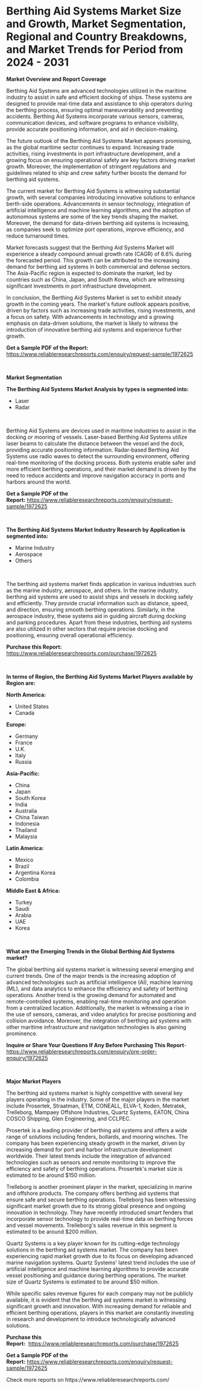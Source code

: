 <p><h1>Berthing Aid Systems Market Size and Growth, Market Segmentation, Regional and Country Breakdowns, and Market Trends for Period from 2024 -  2031</h1></p><p><strong>Market Overview and Report Coverage</strong></p>
<p><p>Berthing Aid Systems are advanced technologies utilized in the maritime industry to assist in safe and efficient docking of ships. These systems are designed to provide real-time data and assistance to ship operators during the berthing process, ensuring optimal maneuverability and preventing accidents. Berthing Aid Systems incorporate various sensors, cameras, communication devices, and software programs to enhance visibility, provide accurate positioning information, and aid in decision-making.</p><p>The future outlook of the Berthing Aid Systems Market appears promising, as the global maritime sector continues to expand. Increasing trade activities, rising investments in port infrastructure development, and a growing focus on ensuring operational safety are key factors driving market growth. Moreover, the implementation of stringent regulations and guidelines related to ship and crew safety further boosts the demand for berthing aid systems.</p><p>The current market for Berthing Aid Systems is witnessing substantial growth, with several companies introducing innovative solutions to enhance berth-side operations. Advancements in sensor technology, integration of artificial intelligence and machine learning algorithms, and the adoption of autonomous systems are some of the key trends shaping the market. Moreover, the demand for data-driven berthing aid systems is increasing, as companies seek to optimize port operations, improve efficiency, and reduce turnaround times.</p><p>Market forecasts suggest that the Berthing Aid Systems Market will experience a steady compound annual growth rate (CAGR) of 6.6% during the forecasted period. This growth can be attributed to the increasing demand for berthing aid systems in both commercial and defense sectors. The Asia-Pacific region is expected to dominate the market, led by countries such as China, Japan, and South Korea, which are witnessing significant investments in port infrastructure development.</p><p>In conclusion, the Berthing Aid Systems Market is set to exhibit steady growth in the coming years. The market's future outlook appears positive, driven by factors such as increasing trade activities, rising investments, and a focus on safety. With advancements in technology and a growing emphasis on data-driven solutions, the market is likely to witness the introduction of innovative berthing aid systems and experience further growth.</p></p>
<p><strong>Get a Sample PDF of the Report:</strong> <a href="https://www.reliableresearchreports.com/enquiry/request-sample/1972625">https://www.reliableresearchreports.com/enquiry/request-sample/1972625</a></p>
<p>&nbsp;</p>
<p><strong>Market Segmentation</strong></p>
<p><strong>The Berthing Aid Systems Market Analysis by types is segmented into:</strong></p>
<p><ul><li>Laser</li><li>Radar</li></ul></p>
<p>&nbsp;</p>
<p><p>Berthing Aid Systems are devices used in maritime industries to assist in the docking or mooring of vessels. Laser-based Berthing Aid Systems utilize laser beams to calculate the distance between the vessel and the dock, providing accurate positioning information. Radar-based Berthing Aid Systems use radio waves to detect the surrounding environment, offering real-time monitoring of the docking process. Both systems enable safer and more efficient berthing operations, and their market demand is driven by the need to reduce accidents and improve navigation accuracy in ports and harbors around the world.</p></p>
<p><strong>Get a Sample PDF of the Report:</strong>&nbsp;<a href="https://www.reliableresearchreports.com/enquiry/request-sample/1972625">https://www.reliableresearchreports.com/enquiry/request-sample/1972625</a></p>
<p>&nbsp;</p>
<p><strong>The Berthing Aid Systems Market Industry Research by Application is segmented into:</strong></p>
<p><ul><li>Marine Industry</li><li>Aerospace</li><li>Others</li></ul></p>
<p>&nbsp;</p>
<p><p>The berthing aid systems market finds application in various industries such as the marine industry, aerospace, and others. In the marine industry, berthing aid systems are used to assist ships and vessels in docking safely and efficiently. They provide crucial information such as distance, speed, and direction, ensuring smooth berthing operations. Similarly, in the aerospace industry, these systems aid in guiding aircraft during docking and parking procedures. Apart from these industries, berthing aid systems are also utilized in other sectors that require precise docking and positioning, ensuring overall operational efficiency.</p></p>
<p><strong>Purchase this Report:</strong>&nbsp; <a href="https://www.reliableresearchreports.com/purchase/1972625">https://www.reliableresearchreports.com/purchase/1972625</a></p>
<p>&nbsp;</p>
<p><strong>In terms of Region, the Berthing Aid Systems Market Players available by Region are:</strong></p>
<p>
    <p> <strong> North America: </strong>
        <ul>
            <li>United States</li>
            <li>Canada</li>
        </ul>
        </p> 
    <p> <strong> Europe: </strong>
        <ul>
            <li>Germany</li>
            <li>France</li>
            <li>U.K.</li>
            <li>Italy</li>
            <li>Russia</li>
        </ul>
        </p> 
    <p> <strong> Asia-Pacific: </strong>
        <ul>
            <li>China</li>
            <li>Japan</li>
            <li>South Korea</li>
            <li>India</li>
            <li>Australia</li>
            <li>China Taiwan</li>
            <li>Indonesia</li>
            <li>Thailand</li>
            <li>Malaysia</li>
        </ul>
        </p> 
    <p> <strong> Latin America: </strong>
        <ul>
            <li>Mexico</li>
            <li>Brazil</li>
            <li>Argentina Korea</li>
            <li>Colombia</li>
        </ul>
        </p> 
    <p> <strong> Middle East & Africa: </strong>
        <ul>
            <li>Turkey</li>
            <li>Saudi</li>
            <li>Arabia</li>
            <li>UAE</li>
            <li>Korea</li>
        </ul>
    </p>
    </p>
<p>&nbsp;</p>
<p><strong>What are the Emerging Trends in the Global Berthing Aid Systems market?</strong></p>
<p><p>The global berthing aid systems market is witnessing several emerging and current trends. One of the major trends is the increasing adoption of advanced technologies such as artificial intelligence (AI), machine learning (ML), and data analytics to enhance the efficiency and safety of berthing operations. Another trend is the growing demand for automated and remote-controlled systems, enabling real-time monitoring and operation from a centralized location. Additionally, the market is witnessing a rise in the use of sensors, cameras, and video analytics for precise positioning and collision avoidance. Moreover, the integration of berthing aid systems with other maritime infrastructure and navigation technologies is also gaining prominence.</p></p>
<p><strong>Inquire or Share Your Questions If Any Before Purchasing This Report</strong>- <a href="https://www.reliableresearchreports.com/enquiry/pre-order-enquiry/1972625">https://www.reliableresearchreports.com/enquiry/pre-order-enquiry/1972625</a></p>
<p>&nbsp;</p>
<p><strong>Major Market Players</strong></p>
<p><p>The berthing aid systems market is highly competitive with several key players operating in the industry. Some of the major players in the market include Prosertek, Straatman, ETM, CONEALL, ELVA-1, Koden, Metratek, Trelleborg, Mampaey Offshore Industries, Quartz Systems, EATON, China COSCO Shipping, Glen Engineering, and CCLPEC.</p><p>Prosertek is a leading provider of berthing aid systems and offers a wide range of solutions including fenders, bollards, and mooring winches. The company has been experiencing steady growth in the market, driven by increasing demand for port and harbor infrastructure development worldwide. Their latest trends include the integration of advanced technologies such as sensors and remote monitoring to improve the efficiency and safety of berthing operations. Prosertek's market size is estimated to be around $150 million.</p><p>Trelleborg is another prominent player in the market, specializing in marine and offshore products. The company offers berthing aid systems that ensure safe and secure berthing operations. Trelleborg has been witnessing significant market growth due to its strong global presence and ongoing innovation in technology. They have recently introduced smart fenders that incorporate sensor technology to provide real-time data on berthing forces and vessel movements. Trelleborg's sales revenue in this segment is estimated to be around $200 million.</p><p>Quartz Systems is a key player known for its cutting-edge technology solutions in the berthing aid systems market. The company has been experiencing rapid market growth due to its focus on developing advanced marine navigation systems. Quartz Systems' latest trend includes the use of artificial intelligence and machine learning algorithms to provide accurate vessel positioning and guidance during berthing operations. The market size of Quartz Systems is estimated to be around $50 million.</p><p>While specific sales revenue figures for each company may not be publicly available, it is evident that the berthing aid systems market is witnessing significant growth and innovation. With increasing demand for reliable and efficient berthing operations, players in this market are constantly investing in research and development to introduce technologically advanced solutions.</p></p>
<p><strong>Purchase this Report:</strong>&nbsp;&nbsp;<a href="https://www.reliableresearchreports.com/purchase/1972625">https://www.reliableresearchreports.com/purchase/1972625</a></p>
<p></p>
<p><strong>Get a Sample PDF of the Report:</strong>&nbsp;<a href="https://www.reliableresearchreports.com/enquiry/request-sample/1972625">https://www.reliableresearchreports.com/enquiry/request-sample/1972625</a></p>
<p>Check more reports on https://www.reliableresearchreports.com/</p>